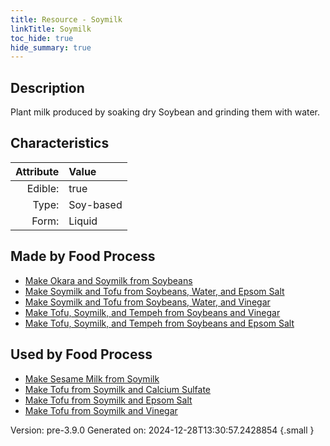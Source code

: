 ```yaml
---
title: Resource - Soymilk
linkTitle: Soymilk
toc_hide: true
hide_summary: true
---
```


## Description
Plant milk produced by soaking dry Soybean and grinding them with water.

## Characteristics

| Attribute      | Value |
|--------:|:------|
|Edible:|true|
|Type:|Soy-based|
|Form:|Liquid|
 



## Made by Food Process

- [Make Okara and Soymilk from Soybeans](/docs/definitions/food/make-okara-and-soymilk-from-soybeans)
- [Make Soymilk and Tofu from Soybeans, Water, and Epsom Salt](/docs/definitions/food/make-soymilk-and-tofu-from-soybeans--water--and-epsom-salt)
- [Make Soymilk and Tofu from Soybeans, Water, and Vinegar](/docs/definitions/food/make-soymilk-and-tofu-from-soybeans--water--and-vinegar)
- [Make Tofu, Soymilk, and Tempeh from Soybeans and Vinegar](/docs/definitions/food/make-tofu--soymilk--and-tempeh-from-soybeans-and-vinegar)
- [Make Tofu, Soymilk, and Tempeh from Soybeans and Epsom Salt](/docs/definitions/food/make-tofu--soymilk--and-tempeh-from-soybeans-and-epsom-salt)

    
## Used by Food Process

- [Make Sesame Milk from Soymilk](/docs/definitions/food/make-sesame-milk-from-soymilk)
- [Make Tofu from Soymilk and Calcium Sulfate](/docs/definitions/food/make-tofu-from-soymilk-and-calcium-sulfate)
- [Make Tofu from Soymilk and Epsom Salt](/docs/definitions/food/make-tofu-from-soymilk-and-epsom-salt)
- [Make Tofu from Soymilk and Vinegar](/docs/definitions/food/make-tofu-from-soymilk-and-vinegar)


Version: pre-3.9.0 Generated on: 2024-12-28T13:30:57.2428854
{.small }
